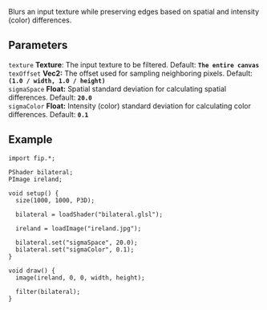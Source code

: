 Blurs an input texture while preserving edges based on spatial and intensity (color) differences.

## Parameters
`texture` **Texture**: The input texture to be filtered. Default: **`The entire canvas`**
<br>
`texOffset` **Vec2:** The offset used for sampling neighboring pixels. Default: **`(1.0 / width, 1.0 / height)`**
<br>
`sigmaSpace` **Float:** Spatial standard deviation for calculating spatial differences. Default: **`20.0`**
<br>
`sigmaColor` **Float:** Intensity (color) standard deviation for calculating color differences. Default: **`0.1`**

## Example
```processing
import fip.*;

PShader bilateral;
PImage ireland;

void setup() {
  size(1000, 1000, P3D);

  bilateral = loadShader("bilateral.glsl");

  ireland = loadImage("ireland.jpg");

  bilateral.set("sigmaSpace", 20.0);
  bilateral.set("sigmaColor", 0.1);
}

void draw() {
  image(ireland, 0, 0, width, height);

  filter(bilateral);
}
```